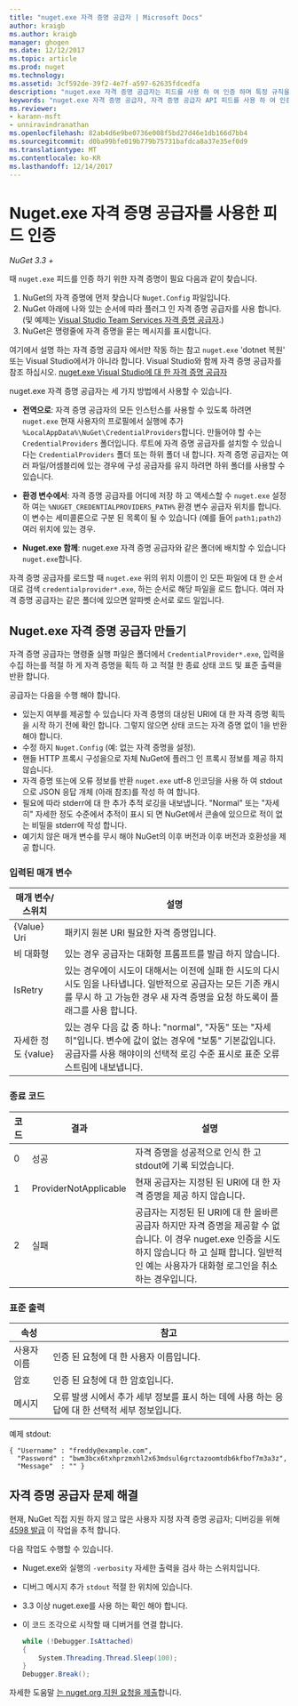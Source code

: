 ```yaml
---
title: "nuget.exe 자격 증명 공급자 | Microsoft Docs"
author: kraigb
ms.author: kraigb
manager: ghogen
ms.date: 12/12/2017
ms.topic: article
ms.prod: nuget
ms.technology: 
ms.assetid: 3cf592de-39f2-4e7f-a597-62635fdcedfa
description: "nuget.exe 자격 증명 공급자는 피드를 사용 하 여 인증 하며 특정 규칙을 따르는 명령줄 실행 파일로 구현 됩니다."
keywords: "nuget.exe 자격 증명 공급자, 자격 증명 공급자 API 피드를 사용 하 여 인증, 갤러리를 사용 하 여 인증"
ms.reviewer:
- karann-msft
- unniravindranathan
ms.openlocfilehash: 82ab4d6e9be0736e008f5bd27d46e1db166d7bb4
ms.sourcegitcommit: d0ba99bfe019b779b75731bafdca8a37e35ef0d9
ms.translationtype: MT
ms.contentlocale: ko-KR
ms.lasthandoff: 12/14/2017
---
```

# <a name="authenticating-feeds-with-nugetexe-credential-providers"></a>Nuget.exe 자격 증명 공급자를 사용한 피드 인증

*NuGet 3.3 +*

때 `nuget.exe` 피드를 인증 하기 위한 자격 증명이 필요 다음과 같이 찾습니다.

1. NuGet의 자격 증명에 먼저 찾습니다 `Nuget.Config` 파일입니다.
1. NuGet 아래에 나와 있는 순서에 따라 플러그 인 자격 증명 공급자를 사용 합니다. (및 예제는 [Visual Studio Team Services 자격 증명 공급자](https://www.visualstudio.com/docs/package/get-started/nuget/auth#vsts-credential-provider).)
1. NuGet은 명령줄에 자격 증명을 묻는 메시지를 표시합니다.

여기에서 설명 하는 자격 증명 공급자 에서만 작동 하는 참고 `nuget.exe` 'dotnet 복원' 또는 Visual Studio에서가 아니라 합니다. Visual Studio와 함께 자격 증명 공급자를 참조 하십시오. [nuget.exe Visual Studio에 대 한 자격 증명 공급자](nuget-credential-providers-for-visual-studio.md)

nuget.exe 자격 증명 공급자는 세 가지 방법에서 사용할 수 있습니다.

- **전역으로**: 자격 증명 공급자의 모든 인스턴스를 사용할 수 있도록 하려면 `nuget.exe` 현재 사용자의 프로필에서 실행에 추가 `%LocalAppData%\NuGet\CredentialProviders`합니다. 만들어야 할 수는 `CredentialProviders` 폴더입니다. 루트에 자격 증명 공급자를 설치할 수 있습니다는 `CredentialProviders` 폴더 또는 하위 폴더 내 합니다. 자격 증명 공급자는 여러 파일/어셈블리에 있는 경우에 구성 공급자를 유지 하려면 하위 폴더를 사용할 수 있습니다.

- **환경 변수에서**: 자격 증명 공급자를 어디에 저장 하 고 액세스할 수 `nuget.exe` 설정 하 여는 `%NUGET_CREDENTIALPROVIDERS_PATH%` 환경 변수 공급자 위치를 합니다. 이 변수는 세미콜론으로 구분 된 목록이 될 수 있습니다 (예를 들어 `path1;path2`) 여러 위치에 있는 경우.

- **Nuget.exe 함께**: nuget.exe 자격 증명 공급자와 같은 폴더에 배치할 수 있습니다 `nuget.exe`합니다.

자격 증명 공급자를 로드할 때 `nuget.exe` 위의 위치 이름이 인 모든 파일에 대 한 순서 대로 검색 `credentialprovider*.exe`, 하는 순서로 해당 파일을 로드 합니다. 여러 자격 증명 공급자는 같은 폴더에 있으면 알파벳 순서로 로드 일입니다.

## <a name="creating-a-nugetexe-credential-provider"></a>Nuget.exe 자격 증명 공급자 만들기

자격 증명 공급자는 명령줄 실행 파일은 폴더에서 `CredentialProvider*.exe`, 입력을 수집 하는를 적절 하 게 자격 증명을 획득 하 고 적절 한 종료 상태 코드 및 표준 출력을 반환 합니다.

공급자는 다음을 수행 해야 합니다.

- 있는지 여부를 제공할 수 있습니다 자격 증명의 대상된 URI에 대 한 자격 증명 획득을 시작 하기 전에 확인 합니다. 그렇지 않으면 상태 코드는 자격 증명 없이 1을 반환 해야 합니다.
- 수정 하지 `Nuget.Config` (예: 없는 자격 증명을 설정).
- 핸들 HTTP 프록시 구성을으로 자체 NuGet에 플러그 인 프록시 정보를 제공 하지 않습니다.
- 자격 증명 또는에 오류 정보를 반환 `nuget.exe` utf-8 인코딩을 사용 하 여 stdout으로 JSON 응답 개체 (아래 참조)를 작성 하 여 합니다.
- 필요에 따라 stderr에 대 한 추가 추적 로깅을 내보냅니다. "Normal" 또는 "자세히" 자세한 정도 수준에서 추적이 표시 되 면 NuGet에서 콘솔에 있으므로 적이 없는 비밀을 stderr에 작성 합니다.
- 예기치 않은 매개 변수를 무시 해야 NuGet의 이후 버전과 이후 버전과 호환성을 제공 합니다.

### <a name="input-parameters"></a>입력된 매개 변수

| 매개 변수/스위치 |설명|
|----------------|-----------|
| {Value} Uri | 패키지 원본 URI 필요한 자격 증명입니다.|
| 비 대화형 | 있는 경우 공급자는 대화형 프롬프트를 발급 하지 않습니다. |
| IsRetry | 있는 경우에이 시도이 대해서는 이전에 실패 한 시도의 다시 시도 임을 나타냅니다. 일반적으로 공급자는 모든 기존 캐시를 무시 하 고 가능한 경우 새 자격 증명을 요청 하도록이 플래그를 사용 합니다.|
| 자세한 정도 {value} | 있는 경우 다음 값 중 하나: "normal", "자동" 또는 "자세히"입니다. 변수에 값이 없는 경우에 "보통" 기본값입니다. 공급자를 사용 해야이의 선택적 로깅 수준 표시로 표준 오류 스트림에 내보냅니다. |

### <a name="exit-codes"></a>종료 코드

| 코드 |결과 | 설명 |
|----------------|-----------|-----------|
| 0 | 성공 | 자격 증명을 성공적으로 인식 한 고 stdout에 기록 되었습니다.|
| 1 | ProviderNotApplicable | 현재 공급자는 지정된 된 URI에 대 한 자격 증명을 제공 하지 않습니다.|
| 2 | 실패 | 공급자는 지정된 된 URI에 대 한 올바른 공급자 하지만 자격 증명을 제공할 수 없습니다. 이 경우 nuget.exe 인증을 시도 하지 않습니다 하 고 실패 합니다. 일반적인 예는 사용자가 대화형 로그인을 취소 하는 경우입니다. |

### <a name="standard-output"></a>표준 출력

| 속성 |참고|
|----------------|-----------|
| 사용자 이름 | 인증 된 요청에 대 한 사용자 이름입니다.|
| 암호 | 인증 된 요청에 대 한 암호입니다.|
| 메시지 | 오류 발생 시에서 추가 세부 정보를 표시 하는 데에 사용 하는 응답에 대 한 선택적 세부 정보입니다. |

예제 stdout:

    { "Username" : "freddy@example.com",
      "Password" : "bwm3bcx6txhprzmxhl2x63mdsul6grctazoomtdb6kfbof7m3a3z",
      "Message"  : "" }

## <a name="troubleshooting-a-credential-provider"></a>자격 증명 공급자 문제 해결

현재, NuGet 직접 지원 하지 않고 많은 사용자 지정 자격 증명 공급자; 디버깅을 위해 [4598 발급](https://github.com/NuGet/Home/issues/4598) 이 작업을 추적 합니다.

다음 작업도 수행할 수 있습니다.

- Nuget.exe와 실행의 `-verbosity` 자세한 출력을 검사 하는 스위치입니다.
- 디버그 메시지 추가 `stdout` 적절 한 위치에 있습니다.
- 3.3 이상 nuget.exe를 사용 하는 확인 해야 합니다.
- 이 코드 조각으로 시작할 때 디버거를 연결 합니다.

    ```cs
    while (!Debugger.IsAttached)
    {
        System.Threading.Thread.Sleep(100);
    }
    Debugger.Break();
    ```

자세한 도움말 [는 nuget.org 지원 요청을 제출](https://www.nuget.org/policies/Contact)합니다.
